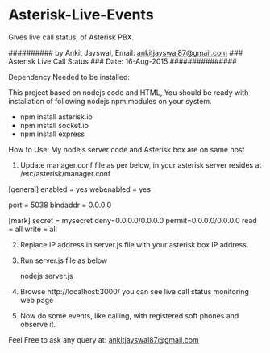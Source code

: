 # Asterisk-Live-Events
Gives live call status, of Asterisk PBX.

##########  by Ankit Jayswal, Email: ankitjayswal87@gmail.com ### Asterisk Live Call Status ### Date: 16-Aug-2015 ###############

Dependency Needed to be installed:

This project based on nodejs code and HTML,
You should be ready with installation of following nodejs npm modules on your system.
- npm install asterisk.io
- npm install socket.io
- npm install express

How to Use:
My nodejs server code and Asterisk box are on same host

1. Update manager.conf file as per below, in your asterisk server resides at /etc/asterisk/manager.conf

[general]
enabled = yes
webenabled = yes

port = 5038
bindaddr = 0.0.0.0


[mark]
secret = mysecret
deny=0.0.0.0/0.0.0.0
permit=0.0.0.0/0.0.0.0
read = all
write = all

2. Replace IP address in server.js file with your asterisk box IP address.

3. Run server.js file as below

	nodejs server.js

4. Browse http://localhost:3000/  you can see live call status monitoring web page

5. Now do some events, like calling, with registered soft phones and observe it.



Feel Free to ask any query at: ankitjayswal87@gmail.com
